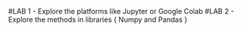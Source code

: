 #LAB 1 - Explore the platforms like Jupyter or Google Colab
#LAB 2 - Explore the methods in libraries { Numpy and Pandas }
